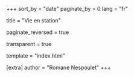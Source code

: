 +++
sort_by = "date"
paginate_by = 0
lang = "fr"

title = "Vie en station"

paginate_reversed = true

transparent = true

template = "index.html"

[extra]
author = "Romane Nespoulet"
+++
